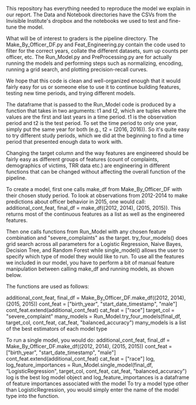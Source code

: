 This repository has everything needed to reproduce the model we explain in our report.
The Data and Notebook directories have the CSVs from the Invisible Institute's dropbox 
and the notebooks we used to test and fine-tune the model.

What will be of interest to graders is the pipeline directory. The Make_By_Officer_DF.py and 
Feat_Engineering.py contain the code used to filter for the correct years, collate the different datasets, sum up counts per officer, etc. The Run_Model.py and PreProcessing.py are for actually running the models and performing steps such as normalizing, encoding, running a grid search, and plotting precision-recall curves.

We hope that this code is clean and well-organized enough that it would fairly 
easy for us or someone else to use it to continue building features, testing new 
time periods, and trying different models.

The dataframe that is passed to the Run_Model code is produced by a function that takes in
two arguments: t1 and t2, which are tuples where the values are the first and last years in a time period.
t1 is the observation period and t2 is the test period.
To set the time period to only one year, simply put the same year for both (e.g., t2 = (2016, 2016)).
So it's quite easy to try different study periods, which we did at the beginning 
to find a time period that presented enough data to work with.

Changing the target column and the way features are engineered should be fairly easy as different groups of features (count of complaints, demographics of victims, TRR data etc.) are engineering in different functions that can be changed without affecting the overall function of the pipeline.

To create a model, first one calls make_df from Make_By_Officer_DF with their chosen study period.
To look at observations from 2012-2014 to make predictions about officer behavior in 2015, 
one would call:
additional_cont_feat, final_df = make_df((2012, 2014), (2015, 2015)).
This returns most of the continuous features as a list as well as the engineered features.

Then one calls functions from Run_Model with any chosen feature combination and "severe_complaints" as the target.
try_four_models() does grid search across all parameters for a Logistic Regression, Naive Bayes,
Decision Tree, and Random Forest while single_model() allows the user to specify which type of model they would like to run. 
To use all the features we included in our model, you have to perform a bit of manual feature manipulation between calling make_df and running models, as shown below.

The functions are used as follows:

additional_cont_feat, final_df = Make_By_Officer_DF.make_df((2012, 2014), (2015, 2015))
cont_feat = ["birth_year", "start_date_timestamp", "male"]
cont_feat.extend(additional_cont_feat)
cat_feat = ["race"]
target_col = "severe_complaint"
many_models = Run_Model.try_four_models(final_df, target_col, cont_feat, cat_feat, "balanced_accuracy")
many_models is a list of the best estimators of each model type

To run a single model, you would do:
additional_cont_feat, final_df = Make_By_Officer_DF.make_df((2012, 2014), (2015, 2015))
cont_feat = ["birth_year", "start_date_timestamp", "male"]
cont_feat.extend(additional_cont_feat)
cat_feat = ["race"]
log, log_feature_importances = Run_Model.single_model(final_df, "LogisticRegression", 
                                                      target_col, cont_feat, cat_feat, "balanced_accuracy")
log is the best log model object and log_feature_importances is a dataframe of feature importances associated with the model
To try a model type other than LogisticRegression, you would simply enter the name of the model
type into the function.